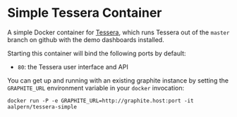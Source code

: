 # Simple Tessera Container

A simple Docker container for
[Tessera](https://github.com/urbanairship/tessera), which runs Tessera
out of the `master` branch on github with the demo dashboards
installed.

Starting this container will bind the following ports by default:

* `80`: the Tessera user interface and API

You can get up and running with an existing graphite instance by
setting the `GRAPHITE_URL` environment variable in your `docker`
invocation:

```
docker run -P -e GRAPHITE_URL=http://graphite.host:port -it aalpern/tessera-simple
```
